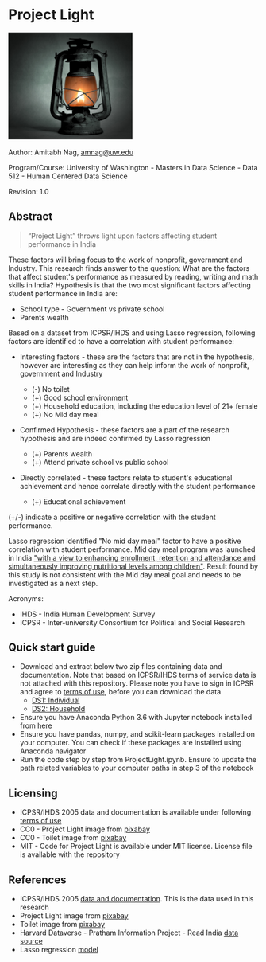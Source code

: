 # Project Light
<img src="/kerosene-lamp-1202277_1920.jpg" width="250">

Author: Amitabh Nag, amnag@uw.edu

Program/Course: University of Washington - Masters in Data Science - Data 512 - Human Centered Data Science

Revision: 1.0

## Abstract
>“Project Light” throws light upon factors affecting student performance in India

These factors will bring focus to the work of nonprofit, government and Industry. This research finds answer to the question: What are the factors that affect student's performance as measured by reading, writing and math skills in India? Hypothesis is that the two most significant factors affecting student performance in India are: 
   * School type - Government vs private school 
   * Parents wealth

Based on a dataset from ICPSR/IHDS and using Lasso regression, following factors are identified to have a correlation with student performance:  
* Interesting factors - these are the factors that are not in the hypothesis, however are interesting as they can help inform the work of nonprofit, government and Industry 
    * (-) No toilet
    * (+) Good school environment
    * (+) Household education, including the education level of 21+ female
    * (+) No Mid day meal

* Confirmed Hypothesis - these factors are a part of the research hypothesis and are indeed confirmed by Lasso regression
    * (+) Parents wealth 
    * (+) Attend private school vs public school

* Directly correlated - these factors relate to student's educational achievement and hence correlate directly with the student performance
    * (+) Educational achievement 

(+/-) indicate a positive or negative correlation with the student performance.

Lasso regression identified "No mid day meal" factor to have a positive correlation with student performance. Mid day meal program was launched in India ["with a view to enhancing enrollment, retention and attendance and simultaneously improving nutritional levels among children"](http://mdm.nic.in). Result found by this study is not consistent with the Mid day meal goal and needs to be investigated as a next step. 

Acronyms:
* IHDS - India Human Development Survey
* ICPSR - Inter-university Consortium for Political and Social Research

## Quick start guide
* Download and extract below two zip files containing data and documentation. Note that based on ICPSR/IHDS terms of service data is not attached with this repository. Please note you have to sign in ICPSR and agree to [terms of use](http://www.icpsr.umich.edu/icpsrweb/ICPSR/studies/22626/terms), before you can download the data  
    * [DS1: Individual](http://www.icpsr.umich.edu/cgi-bin/bob/zipcart2?path=DSDR&study=22626&bundle=all&ds=1&dups=yes)
    * [DS2: Household](http://www.icpsr.umich.edu/cgi-bin/bob/terms2?study=22626&ds=2&bundle=&path=DSDR)
* Ensure you have Anaconda Python 3.6 with Jupyter notebook installed from [here](https://www.anaconda.com/download/)
* Ensure you have pandas, numpy, and scikit-learn packages installed on your computer. You can check if these packages are installed using Anaconda navigator
* Run the code step by step from ProjectLight.ipynb. Ensure to update the path related variables to your computer paths in step 3 of the notebook 

## Licensing
* ICPSR/IHDS 2005 data and documentation is available under following [terms of use](http://www.icpsr.umich.edu/icpsrweb/ICPSR/studies/22626/terms) 
* CC0 - Project Light image from [pixabay](https://pixabay.com/en/kerosene-lamp-old-replacement-lamp-1202277)
* CC0 - Toilet image from [pixabay](https://pixabay.com/en/privy-toilet-mobile-wc-474588)
* MIT - Code for Project Light is available under MIT license. License file is available with the repository

## References
* ICPSR/IHDS 2005 [data and documentation](https://doi.org/10.3886/ICPSR22626.v11). This is the data used in this research
* Project Light image from [pixabay](https://pixabay.com/en/kerosene-lamp-old-replacement-lamp-1202277)
* Toilet image from [pixabay](https://pixabay.com/en/privy-toilet-mobile-wc-474588)
* Harvard Dataverse - Pratham Information Project - Read India [data source](https://dataverse.harvard.edu/dataset.xhtml?persistentId=hdl:1902.1/13084&version=1.0)
* Lasso regression [model](http://scikit-learn.org/stable/modules/generated/sklearn.linear_model.Lasso.html)
